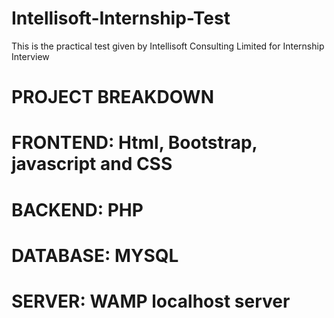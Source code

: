 # Intellisoft-Internship-Test
This is the practical test given by Intellisoft Consulting Limited for Internship Interview

# PROJECT BREAKDOWN
# FRONTEND: Html, Bootstrap, javascript and CSS
# BACKEND: PHP
# DATABASE: MYSQL
# SERVER: WAMP localhost server
